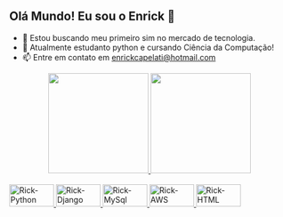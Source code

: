 ## Olá Mundo! Eu sou o Enrick 👋

- 🔭 Estou buscando meu primeiro sim no mercado de tecnologia.
- 🌱 Atualmente estudanto python e cursando Ciência da Computação!
- 📫 Entre em contato em enrickcapelati@hotmail.com
<div align="center">
  <a href="https://www.linkedin.com/in/enrickcapelati/">
  <img height="180em" src="https://github-readme-stats.vercel.app/api?username=enrickcapelati&show_icons=true&theme=blue-green&include_all_commits=true&count_private=true"/>
  <img height="180em" src="https://github-readme-stats.vercel.app/api/top-langs/?username=enrickcapelati&layout=compact&langs_count=7&theme=blue-green"/>
</div>
<div style="display: inline_block"><br>
  <img align="center-right" alt="Rick-Python" height="40" width="80" src="https://img.shields.io/badge/Python-14354C?style=for-the-badge&logo=python&logoColor=white">
  <img align="center-right" alt="Rick-Django" height="40" width="80" src="https://img.shields.io/badge/Django-092E20?style=for-the-badge&logo=django&logoColor=white">
  <img align="center-right" alt="Rick-MySql" height="40" width="80" src="https://img.shields.io/badge/MySQL-00000F?style=for-the-badge&logo=mysql&logoColor=white">
  <img align="center-right" alt="Rick-AWS" height="40" width="80" src="https://img.shields.io/badge/Amazon_AWS-232F3E?style=for-the-badge&logo=amazon-aws&logoColor=white">
  <img align="center-rigth" alt="Rick-HTML" height="40" width="80" src="https://img.shields.io/badge/HTML-239120?style=for-the-badge&logo=html5&logoColor=white">
</div>

  ##
  
